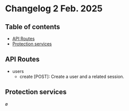 # Changelog 2 Feb. 2025

## Table of contents
- [API Routes](#api-routes)
- [Protection services](#protection-services)

## API Routes
- users
  - create [POST]: Create a user and a related session.

## Protection services
ø
